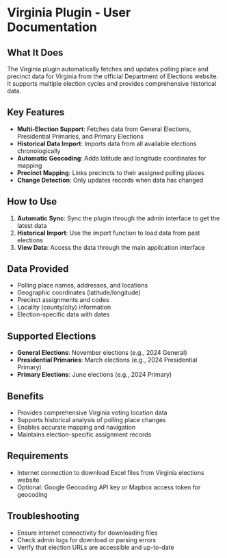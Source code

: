 # Virginia Plugin - User Documentation

## What It Does
The Virginia plugin automatically fetches and updates polling place and precinct data for Virginia from the official Department of Elections website. It supports multiple election cycles and provides comprehensive historical data.

## Key Features
- **Multi-Election Support**: Fetches data from General Elections, Presidential Primaries, and Primary Elections
- **Historical Data Import**: Imports data from all available elections chronologically
- **Automatic Geocoding**: Adds latitude and longitude coordinates for mapping
- **Precinct Mapping**: Links precincts to their assigned polling places
- **Change Detection**: Only updates records when data has changed

## How to Use
1. **Automatic Sync**: Sync the plugin through the admin interface to get the latest data
2. **Historical Import**: Use the import function to load data from past elections
3. **View Data**: Access the data through the main application interface

## Data Provided
- Polling place names, addresses, and locations
- Geographic coordinates (latitude/longitude)
- Precinct assignments and codes
- Locality (county/city) information
- Election-specific data with dates

## Supported Elections
- **General Elections**: November elections (e.g., 2024 General)
- **Presidential Primaries**: March elections (e.g., 2024 Presidential Primary)
- **Primary Elections**: June elections (e.g., 2024 Primary)

## Benefits
- Provides comprehensive Virginia voting location data
- Supports historical analysis of polling place changes
- Enables accurate mapping and navigation
- Maintains election-specific assignment records

## Requirements
- Internet connection to download Excel files from Virginia elections website
- Optional: Google Geocoding API key or Mapbox access token for geocoding

## Troubleshooting
- Ensure internet connectivity for downloading files
- Check admin logs for download or parsing errors
- Verify that election URLs are accessible and up-to-date